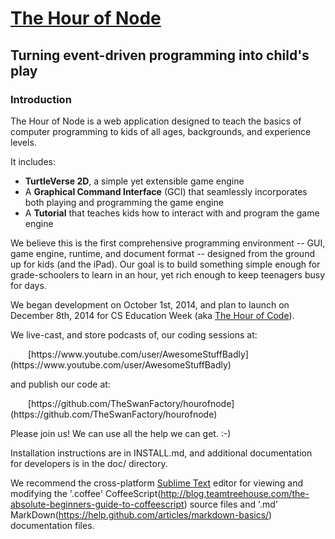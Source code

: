 # [The Hour of Node](http://hourofnode.org)

## Turning event-driven programming into child's play

### Introduction

The Hour of Node is a web application designed to teach the basics of computer programming to kids of all ages, backgrounds, and experience levels.  

It includes:

 * **TurtleVerse 2D**, a simple yet extensible game engine 
 * A **Graphical Command Interface** (GCI) that seamlessly incorporates both playing and programming the game engine
 * A **Tutorial** that teaches kids how to interact with and program the game engine

We believe this is the first comprehensive programming environment -- GUI, game engine, runtime, and document format -- designed from the ground up for kids (and the iPad). Our goal is to build something simple enough for grade-schoolers to learn in an hour, yet rich enough to keep teenagers busy for days. 

We began development on October 1st, 2014, and plan to launch on December 8th, 2014 for CS Education Week (aka [The Hour of Code](http://code.org)).

We live-cast, and store podcasts of, our coding sessions at:
<p style=" text-indent: 2em;"> 
[https://www.youtube.com/user/AwesomeStuffBadly](https://www.youtube.com/user/AwesomeStuffBadly)

and publish our code at:
<p style=" text-indent: 2em;"> 
[https://github.com/TheSwanFactory/hourofnode](https://github.com/TheSwanFactory/hourofnode)

Please join us! We can use all the help we can get. :-)

Installation instructions are in INSTALL.md, and additional documentation for developers is in the doc/ directory.

We recommend the cross-platform [Sublime Text](http://www.sublimetext.com/) editor for viewing and modifying the '.coffee' CoffeeScript(http://blog.teamtreehouse.com/the-absolute-beginners-guide-to-coffeescript) source files and '.md' MarkDown(https://help.github.com/articles/markdown-basics/) documentation files.

